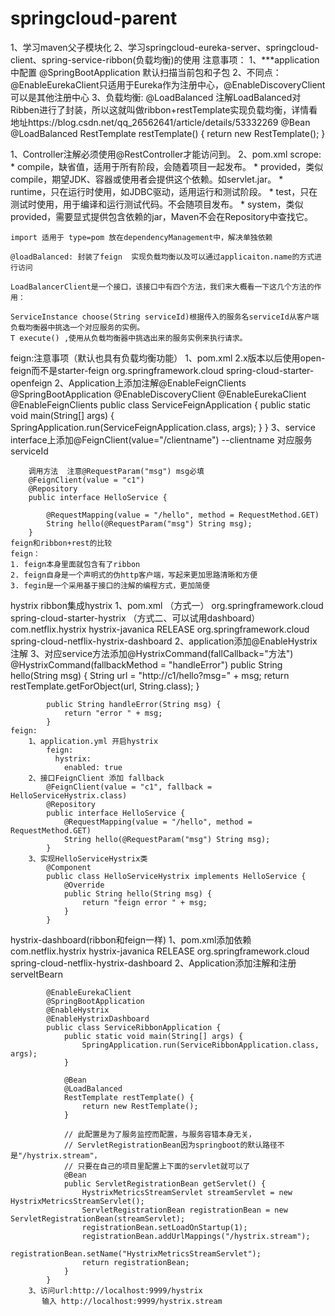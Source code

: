 # springcloud-parent
1、学习maven父子模块化
2、学习springcloud-eureka-server、springcloud-client、spring-service-ribbon(负载均衡)的使用
	注意事项：
	1、***application中配置 @SpringBootApplication 默认扫描当前包和子包
	2、不同点：@EnableEurekaClient只适用于Eureka作为注册中心，@EnableDiscoveryClient 可以是其他注册中心
	3、负载均衡: @LoadBalanced 
		注解LoadBalanced对Ribben进行了封装，所以这就叫做ribbon+restTemplate实现负载均衡，详情看地址https://blog.csdn.net/qq_26562641/article/details/53332269
		@Bean
		@LoadBalanced
		RestTemplate restTemplate() {
			return new RestTemplate();
		}

1、Controller注解必须使用@RestController才能访问到。
2、pom.xml scrope:
	* compile，缺省值，适用于所有阶段，会随着项目一起发布。 
	* provided，类似compile，期望JDK、容器或使用者会提供这个依赖。如servlet.jar。 
	* runtime，只在运行时使用，如JDBC驱动，适用运行和测试阶段。 
	* test，只在测试时使用，用于编译和运行测试代码。不会随项目发布。 
	* system，类似provided，需要显式提供包含依赖的jar，Maven不会在Repository中查找它。
	
	import 适用于 type=pom 放在dependencyManagement中，解决单独依赖

	@loadBalanced: 封装了feign  实现负载均衡以及可以通过applicaiton.name的方式进行访问

	LoadBalancerClient是一个接口，该接口中有四个方法，我们来大概看一下这几个方法的作用：

	ServiceInstance choose(String serviceId)根据传入的服务名serviceId从客户端负载均衡器中挑选一个对应服务的实例。
	T execute() ,使用从负载均衡器中挑选出来的服务实例来执行请求。


feign:注意事项（默认也具有负载均衡功能）
	1、pom.xml 2.x版本以后使用open-feign而不是starter-feign
		<dependency>
			<groupId>org.springframework.cloud</groupId>
			<artifactId>spring-cloud-starter-openfeign</artifactId>
		</dependency>
	2、Application上添加注解@EnableFeignClients
		@SpringBootApplication
		@EnableDiscoveryClient
		@EnableEurekaClient
		@EnableFeignClients
		public class ServiceFeignApplication {
			public static void main(String[] args) {
				SpringApplication.run(ServiceFeignApplication.class, args);
			}
		}
	3、service interface上添加@FeignClient(value="/clientname") --clientname 对应服务serviceId
		
		调用方法  注意@RequestParam("msg") msg必填
		@FeignClient(value = "c1")
		@Repository
		public interface HelloService {

			@RequestMapping(value = "/hello", method = RequestMethod.GET)
			String hello(@RequestParam("msg") String msg);
		}
	feign和ribbon+rest的比较
	feign：
	1. feign本身里面就包含有了ribbon
	2. feign自身是一个声明式的伪http客户端，写起来更加思路清晰和方便
	3. fegin是一个采用基于接口的注解的编程方式，更加简便

hystrix
	ribbon集成hystrix
		1、pom.xml
			（方式一）
			<dependency>
				<groupId>org.springframework.cloud</groupId>
				<artifactId>spring-cloud-starter-hystrix</artifactId>
			</dependency>
			（方式二、可以试用dashboard）
			<dependency>
				<groupId>com.netflix.hystrix</groupId>
				<artifactId>hystrix-javanica</artifactId>
				<version>RELEASE</version>
			</dependency>
			<dependency>
				<groupId>org.springframework.cloud</groupId>
				<artifactId>spring-cloud-netflix-hystrix-dashboard</artifactId>
			</dependency>
		2、application添加@EnableHystrix注解
		3、对应service方法添加@HystrixCommand(fallCallback="方法")
			@HystrixCommand(fallbackMethod = "handleError")
			public String hello(String msg) {
				String url = "http://c1/hello?msg=" + msg;
				return restTemplate.getForObject(url, String.class);
			}

			public String handleError(String msg) {
				return "error " + msg;
			}
	feign:
		1、application.yml 开启hystrix
			feign:
			  hystrix:
				enabled: true
		2、接口FeignClient 添加 fallback
			@FeignClient(value = "c1", fallback = HelloServiceHystrix.class)
			@Repository
			public interface HelloService {
				@RequestMapping(value = "/hello", method = RequestMethod.GET)
				String hello(@RequestParam("msg") String msg);
			}
		3、实现HelloServiceHystrix类
			@Component
			public class HelloServiceHystrix implements HelloService {
				@Override
				public String hello(String msg) {
					return "feign error " + msg;
				}
			}

hystrix-dashboard(ribbon和feign一样)
		1、pom.xml添加依赖
			<dependency>
				<groupId>com.netflix.hystrix</groupId>
				<artifactId>hystrix-javanica</artifactId>
				<version>RELEASE</version>
			</dependency>
			<dependency>
				<groupId>org.springframework.cloud</groupId>
				<artifactId>spring-cloud-netflix-hystrix-dashboard</artifactId>
			</dependency>
		2、Application添加注解和注册serveltBearn
		
			@EnableEurekaClient
			@SpringBootApplication
			@EnableHystrix
			@EnableHystrixDashboard
			public class ServiceRibbonApplication {
				public static void main(String[] args) {
					SpringApplication.run(ServiceRibbonApplication.class, args);
				}

				@Bean
				@LoadBalanced
				RestTemplate restTemplate() {
					return new RestTemplate();
				}

				// 此配置是为了服务监控而配置，与服务容错本身无关，
				// ServletRegistrationBean因为springboot的默认路径不是"/hystrix.stream"，
				// 只要在自己的项目里配置上下面的servlet就可以了
				@Bean
				public ServletRegistrationBean getServlet() {
					HystrixMetricsStreamServlet streamServlet = new HystrixMetricsStreamServlet();
					ServletRegistrationBean registrationBean = new ServletRegistrationBean(streamServlet);
					registrationBean.setLoadOnStartup(1);
					registrationBean.addUrlMappings("/hystrix.stream");
					registrationBean.setName("HystrixMetricsStreamServlet");
					return registrationBean;
				}
			}	
		3、访问url:http://localhost:9999/hystrix
		   输入 http://localhost:9999/hystrix.stream

	

	
